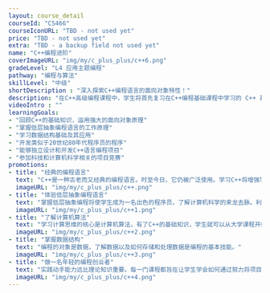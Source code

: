 ```yaml
---
layout: course_detail
courseId: "CS466"
courseIconURL: "TBD - not used yet"
price: "TBD - not used yet"
extra: "TBD - a backup field not used yet"
name: "C++编程进阶"
coverImageURL: "img/my/c_plus_plus/c++6.png"
gradeLevel: "L4 应用主题编程"
pathway: "编程与算法"
skillLevel: "中级"
shortDescription : "深入探索C++编程语言的面向对象特性！"
description: "在C++高级编程课程中，学生将首先复习在C++编程基础课程中学习的 C++ 基本概念，然后深入学习面向对象编程，使用结构体、向量和类。无论同学是编程初学者还是已有一定编程经验，本课程都将为学生提供深入学习C++面向对象编程的机会，让学生能够在软件开发领域更加自信地前行。"
videoIntro : ""
learningGoals:
- "回顾C++的基础知识，运用强大的面向对象原理"
- "掌握低层抽象编程语言的工作原理"
- "学习数据结构基础及其应用"
- "开发类似于20世纪80年代程序员的程序"
- "能够独立设计和开发C++语言编程项目"
- "参加科技和计算机科学相关的项目竞赛"
promotions:
- title: "经典的编程语言"
  text: "C++是一种古老而又经典的编程语言。时至今日，它仍被广泛使用。学习C++将增强学生学习其他语言所需的理解力。"
  imageURL: "img/my/c_plus_plus/c++.png"
- title: "体验低层抽象编程语言"
  text: "掌握低层抽象编程将使学生成为一名出色的程序员，了解计算机科学的来龙去脉。利用从C++中学习到的知识，学生可以将其应用到Python和Java等高级抽象语言中。"
  imageURL: "img/my/c_plus_plus/c++1.png"
- title: "了解计算机算法"
  text: "学习计算思维的核心是计算机算法，有了C++的基础知识，学生就可以从大学课程开始学习算法。"
  imageURL: "img/my/c_plus_plus/c++2.png"
- title: "掌握数据结构"
  text: "编程的对象是数据，了解数据以及如何存储和处理数据是编程的基本技能。"
  imageURL: "img/my/c_plus_plus/c++3.png"
- title: "做一名年轻的编程创业者"
  text: "实践动手能力远比理论知识重要。每一门课程都旨在让学生学会如何通过努力将项目创意变为现实。在这些挑战中，年轻的小企业家们得到了锻炼。"
  imageURL: "img/my/c_plus_plus/c++4.png"
---
```

